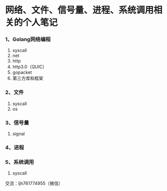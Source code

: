 # 网络、文件、信号量、进程、系统调用相关的个人笔记

### 1、Golang网络编程
1. syscall
2. net
3. http
1. http3.0（QUIC）
4. gopacket
5. 第三方库和框架
### 2、文件
1. syscall
2. os
### 3、信号量
1. signal
### 4、进程
### 5、系统调用
1. syscall



交流：ljh761774955（微信）
